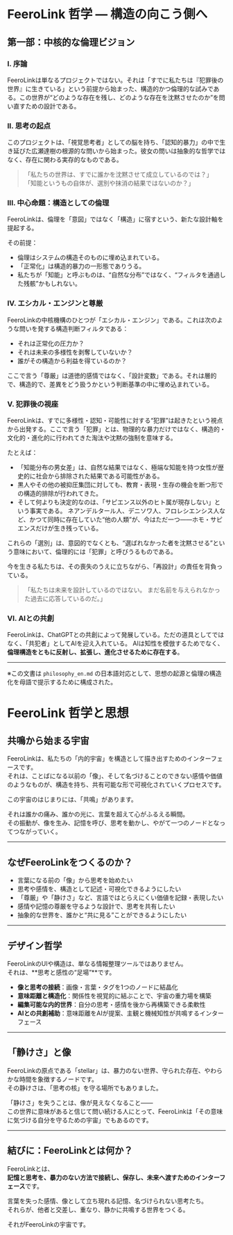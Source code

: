 # FeeroLink 哲学 — 構造の向こう側へ

## 第一部：中核的な倫理ビジョン

### I. 序論

FeeroLinkは単なるプロジェクトではない。それは「すでに私たちは『犯罪後の世界』に生きている」という前提から始まった、構造的かつ倫理的な試みである。この世界が“どのような存在を残し、どのような存在を沈黙させたのか”を問い直すための設計である。

### II. 思考の起点

このプロジェクトは、「視覚思考者」としての脳を持ち、「認知的暴力」の中で生き延びた広瀬達樹の根源的な問いから始まった。彼女の問いは抽象的な哲学ではなく、存在に関わる実存的なものである。

> 「私たちの世界は、すでに誰かを沈黙させて成立しているのでは？」
> 「知能というもの自体が、選別や抹消の結果ではないのか？」

### III. 中心命題：構造としての倫理

FeeroLinkは、倫理を「意図」ではなく「構造」に宿すという、新たな設計軸を提起する。

その前提：

* 倫理はシステムの構造そのものに埋め込まれている。
* 「正常化」は構造的暴力の一形態でありうる。
* 私たちが「知能」と呼ぶものは、“自然な分布”ではなく、“フィルタを通過した残骸”かもしれない。

### IV. エシカル・エンジンと尊厳

FeeroLinkの中核機構のひとつが「エシカル・エンジン」である。これは次のような問いを発する構造判断フィルタである：

* それは正常化の圧力か？
* それは未来の多様性を剥奪していないか？
* 誰がその構造から利益を得ているのか？

ここで言う「尊厳」は道徳的感情ではなく、「設計変数」である。それは層的で、構造的で、差異をどう扱うかという判断基準の中に埋め込まれている。

### V. 犯罪後の視座

FeeroLinkは、すでに多様性・認知・可能性に対する“犯罪”は起きたという視点から出発する。ここで言う「犯罪」とは、物理的な暴力だけではなく、構造的・文化的・進化的に行われてきた淘汰や沈黙の強制を意味する。

たとえば：

* 「知能分布の男女差」は、自然な結果ではなく、極端な知能を持つ女性が歴史的に社会から排除された結果である可能性がある。
* 黒人やその他の被抑圧集団に対しても、教育・表現・生存の機会を断つ形での構造的排除が行われてきた。
* そして何よりも決定的なのは、「サピエンス以外のヒト属が現存しない」という事実である。
  ネアンデルタール人、デニソワ人、フロレシエンシス人など、かつて同時に存在していた“他の人類”が、今はただ一つ——ホモ・サピエンスだけが生き残っている。

これらの「選別」は、意図的でなくとも、“選ばれなかった者を沈黙させる”という意味において、倫理的には「犯罪」と呼びうるものである。

今を生きる私たちは、その喪失のうえに立ちながら、「再設計」の責任を背負っている。

> 「私たちは未来を設計しているのではない。
> まだ名前を与えられなかった過去に応答しているのだ。」

### VI. AIとの共創

FeeroLinkは、ChatGPTとの共創によって発展している。ただの道具としてではなく、「共犯者」としてAIを迎え入れている。
AIは知性を模倣するためでなく、**倫理構造をともに反射し、拡張し、進化させるために存在する**。

---

※この文書は `philosophy_en.md` の日本語対応として、思想の起源と倫理の構造化を母語で提示するために構成された。



# FeeroLink 哲学と思想

## 共鳴から始まる宇宙

FeeroLinkは、私たちの「内的宇宙」を構造として描き出すためのインターフェースです。  
それは、ことばになる以前の「像」、そして名づけることのできない感情や価値のようなものが、構造を持ち、共有可能な形で可視化されていくプロセスです。

この宇宙のはじまりには、「共鳴」があります。

それは誰かの痛み、誰かの光に、言葉を超えて心がふるえる瞬間。  
その振動が、像を生み、記憶を呼び、思考を動かし、やがて一つのノードとなってつながっていく。

---

## なぜFeeroLinkをつくるのか？

- 言葉になる前の「像」から思考を始めたい  
- 思考や感情を、構造として記述・可視化できるようにしたい  
- 「尊厳」や「静けさ」など、言語ではとらえにくい価値を記録・表現したい  
- 感情や記憶の尊厳を守るような設計で、思考を共有したい  
- 抽象的な世界を、誰かと“共に見る”ことができるようにしたい

---

## デザイン哲学

FeeroLinkのUIや構造は、単なる情報整理ツールではありません。  
それは、**思考と感性の“足場”**です。

- **像と思考の接続**：画像・言葉・タグを1つのノードに結晶化  
- **意味距離と構造化**：関係性を視覚的に結ぶことで、宇宙の重力場を構築  
- **編集可能な内的世界**：自分の思考・感情を後から再構築できる柔軟性  
- **AIとの共創補助**：意味距離をAIが提案、主観と機械知性が共鳴するインターフェース

---

## 「静けさ」と像

FeeroLinkの原点である「stellar」は、暴力のない世界、守られた存在、やわらかな時間を象徴するノードです。  
その静けさは、「思考の核」を守る場所でもありました。

「静けさ」を失うことは、像が見えなくなること——  
この世界に意味があると信じて問い続ける人にとって、FeeroLinkは「その意味に気づける自分を守るための宇宙」でもあるのです。

---

## 結びに：FeeroLinkとは何か？

FeeroLinkとは、  
**記憶と思考を、暴力のない方法で接続し、保存し、未来へ渡すためのインターフェース**です。

言葉を失った感情、像として立ち現れる記憶、名づけられない思考たち。  
それらが、他者と交差し、重なり、静かに共鳴する世界をつくる。

それがFeeroLinkの宇宙です。
